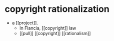 # copyright rationalization

- a [[project]].
  - In Flancia, [[copyright]] law 
  - [[pull]] [[copyright]] [[rationalism]]

